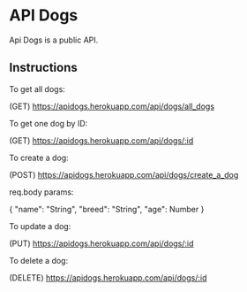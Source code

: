 # API Dogs

Api Dogs is a public API.

## Instructions

To get all dogs:

(GET) https://apidogs.herokuapp.com/api/dogs/all_dogs

To get one dog by ID:

(GET) https://apidogs.herokuapp.com/api/dogs/:id

To create a dog:

(POST) https://apidogs.herokuapp.com/api/dogs/create_a_dog

req.body params:

{
"name": "String",
"breed": "String",
"age": Number
}

To update a dog:

(PUT) https://apidogs.herokuapp.com/api/dogs/:id

To delete a dog:

(DELETE) https://apidogs.herokuapp.com/api/dogs/:id
